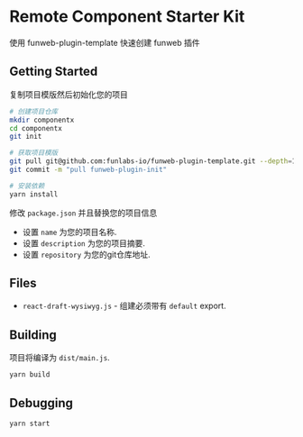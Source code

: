 # Remote Component Starter Kit

使用 funweb-plugin-template 快速创建 funweb 插件

## Getting Started

复制项目模版然后初始化您的项目

```bash
# 创建项目仓库
mkdir componentx
cd componentx
git init

# 获取项目模版
git pull git@github.com:funlabs-io/funweb-plugin-template.git --depth=1
git commit -m "pull funweb-plugin-init"

# 安装依赖
yarn install
```

修改 `package.json` 并且替换您的项目信息
- 设置 `name` 为您的项目名称.
- 设置 `description` 为您的项目摘要.
- 设置 `repository` 为您的git仓库地址.

## Files

- `react-draft-wysiwyg.js` - 组建必须带有 `default` export.

## Building

项目将编译为 `dist/main.js`.

```bash
yarn build
```
## Debugging

```bash
yarn start
```
